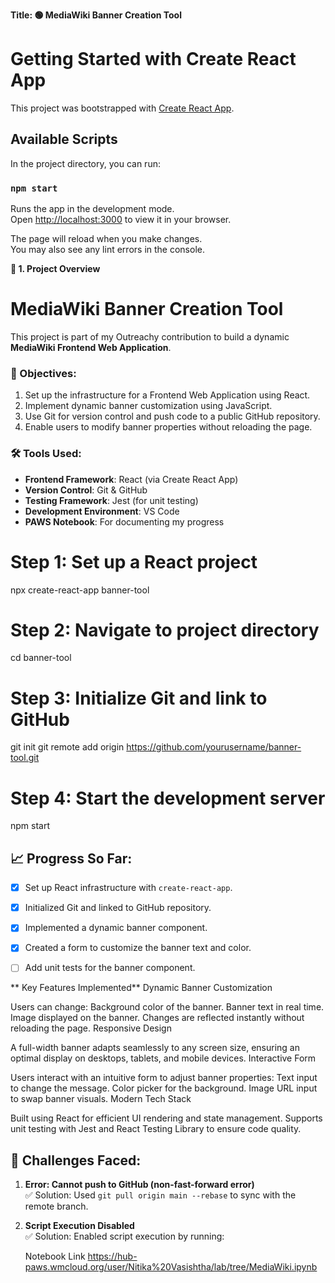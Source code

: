 **Title: 🟢 MediaWiki Banner Creation Tool**

# Getting Started with Create React App

This project was bootstrapped with [Create React App](https://github.com/facebook/create-react-app).

## Available Scripts

In the project directory, you can run:

### `npm start`

Runs the app in the development mode.\
Open [http://localhost:3000](http://localhost:3000) to view it in your browser.

The page will reload when you make changes.\
You may also see any lint errors in the console.


**📝 1. Project Overview**

# MediaWiki Banner Creation Tool

This project is part of my Outreachy contribution to build a dynamic **MediaWiki Frontend Web Application**.

### 🎯 Objectives:
1. Set up the infrastructure for a Frontend Web Application using React.
2. Implement dynamic banner customization using JavaScript.
3. Use Git for version control and push code to a public GitHub repository.
4. Enable users to modify banner properties without reloading the page.



### 🛠️ Tools Used:
- **Frontend Framework**: React (via Create React App)
- **Version Control**: Git & GitHub
- **Testing Framework**: Jest (for unit testing)
- **Development Environment**: VS Code
- **PAWS Notebook**: For documenting my progress



# Step 1: Set up a React project
npx create-react-app banner-tool

# Step 2: Navigate to project directory
cd banner-tool

# Step 3: Initialize Git and link to GitHub
git init
git remote add origin https://github.com/yourusername/banner-tool.git

# Step 4: Start the development server
npm start


## 📈 Progress So Far:
- [x] Set up React infrastructure with `create-react-app`.
- [x] Initialized Git and linked to GitHub repository.
- [x] Implemented a dynamic banner component.
- [x] Created a form to customize the banner text and color.
- [ ] Add unit tests for the banner component.


 ** Key Features Implemented**
Dynamic Banner Customization

Users can change:
Background color of the banner.
Banner text in real time.
Image displayed on the banner.
Changes are reflected instantly without reloading the page.
Responsive Design

A full-width banner adapts seamlessly to any screen size, ensuring an optimal display on desktops, tablets, and mobile devices.
Interactive Form

Users interact with an intuitive form to adjust banner properties:
Text input to change the message.
Color picker for the background.
Image URL input to swap banner visuals.
Modern Tech Stack

Built using React for efficient UI rendering and state management.
Supports unit testing with Jest and React Testing Library to ensure code quality.




## 🚧 Challenges Faced:
1. **Error: Cannot push to GitHub (non-fast-forward error)**  
   ✅ Solution: Used `git pull origin main --rebase` to sync with the remote branch.

2. **Script Execution Disabled**  
   ✅ Solution: Enabled script execution by running:
   
   Notebook Link
https://hub-paws.wmcloud.org/user/Nitika%20Vasishtha/lab/tree/MediaWiki.ipynb
  
